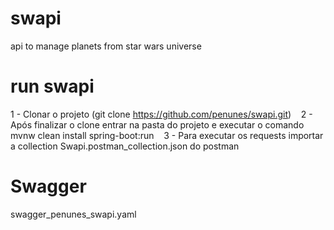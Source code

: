 # swapi
api to manage planets from star wars universe

# run swapi

1 - Clonar o projeto (git clone https://github.com/penunes/swapi.git)    
2 - Após finalizar o clone entrar na pasta do projeto e executar o comando mvnw clean install spring-boot:run    
3 - Para executar os requests importar a collection Swapi.postman_collection.json do postman

# Swagger

swagger_penunes_swapi.yaml
